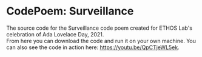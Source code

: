 # CodePoem: Surveillance
The source code for the Surveillance code poem created for ETHOS Lab's celebration of Ada Lovelace Day, 2021. <br>
From here you can download the code and run it on your own machine. You can also see the code in action here: https://youtu.be/QpCTjeWL5ek.
